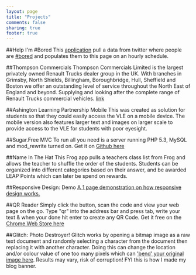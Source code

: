```yaml
---
layout: page
title: "Projects"
comments: false
sharing: true
footer: true
---
```


##Help I'm #Bored
This [application](http://james-ball.co.uk/portfolio/Bored/) pull a data from twitter where people are [#bored](http://twitter.com/search?q=bored) and populates them to this page on an hourly schedule.

##Thompson Commercials
Thompson Commercials Limited is the largest privately owned Renault Trucks dealer group in the UK. With branches in Grimsby, North Shields, Billingham, Boroughbridge, Hull, Sheffield and Boston we offer an outstanding level of service throughout the North East of England and beyond. Supplying and looking after the complete range of Renault Trucks commercial vehicles.
[link](http://james-ball.co.uk/portfolio/Thompson_Commercials/home.php)

##Ashington Learning Partnership Mobile
This was created as solution for students so that they could easily access the VLE on a mobile device. The mobile version also features larger text and images on larger scale to provide access to the VLE for students with poor eyesight.

##Sugar.Free MVC
To run all you need is a server running PHP 5.3, MySQL and mod_rewrite turned on.
Get it on [Github here](http://github.com/84115/sugar.free-mvc)

##Name In The Hat
This Frog app pulls a teachers class list from Frog and allows the teacher to shuffle the order of the students. Students can be organized into different categories based on their answer, and be awarded LEAP Points which can later be spend on rewards.

##Responsive Design: Demo
[A 1 page demonstration on how responsive design works.](http://james-ball.co.uk/portfolio/Responsive_Web_Design/)

##QR Reader
Simply click the button, scan the code and view your web page on the go.
Type "qr" into the address bar and press tab, write your text & when your done hit enter to create any QR Code. 
Get it free on the [Chrome Web Store here](https://chrome.google.com/webstore/detail/qr-generator/djfgindggokmdjgeomjdmomlinmelmda?hl=en)

##Glitch: Photo Destroyer!
Glitch works by opening a bitmap image as a raw text document and randomly selecting a character from the document then replacing it with another character. Doing this can change the location and/or colour value of one too many pixels which can ['bend' your original image here](http://james-ball.co.uk/portfolio/Glitch/glitch). Results may vary, risk of corruption!
FYI this is how I made my blog banner.